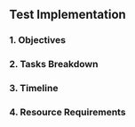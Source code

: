 ## Test Implementation
### 1. Objectives
### 2. Tasks Breakdown
### 3. Timeline
### 4. Resource Requirements
